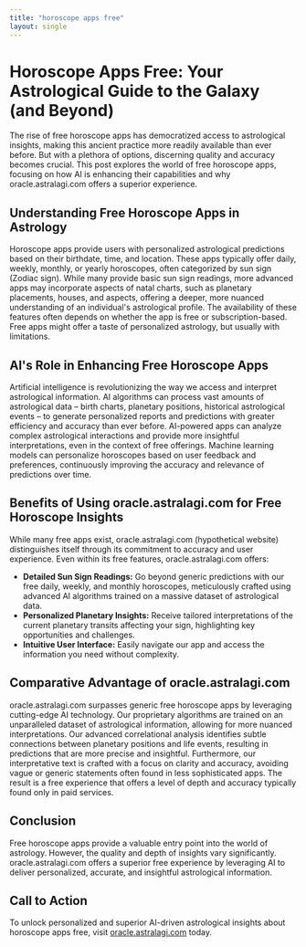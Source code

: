 ```yaml
---
title: "horoscope apps free"
layout: single
---
```


# Horoscope Apps Free: Your Astrological Guide to the Galaxy (and Beyond)

The rise of free horoscope apps has democratized access to astrological insights, making this ancient practice more readily available than ever before.  But with a plethora of options, discerning quality and accuracy becomes crucial. This post explores the world of free horoscope apps, focusing on how AI is enhancing their capabilities and why oracle.astralagi.com offers a superior experience.

## Understanding Free Horoscope Apps in Astrology

Horoscope apps provide users with personalized astrological predictions based on their birthdate, time, and location.  These apps typically offer daily, weekly, monthly, or yearly horoscopes, often categorized by sun sign (Zodiac sign).  While many provide basic sun sign readings, more advanced apps may incorporate aspects of natal charts, such as planetary placements, houses, and aspects, offering a deeper, more nuanced understanding of an individual's astrological profile. The availability of these features often depends on whether the app is free or subscription-based.  Free apps might offer a taste of personalized astrology, but usually with limitations.

## AI's Role in Enhancing Free Horoscope Apps

Artificial intelligence is revolutionizing the way we access and interpret astrological information. AI algorithms can process vast amounts of astrological data – birth charts, planetary positions, historical astrological events – to generate personalized reports and predictions with greater efficiency and accuracy than ever before.  AI-powered apps can analyze complex astrological interactions and provide more insightful interpretations, even in the context of free offerings.  Machine learning models can personalize horoscopes based on user feedback and preferences, continuously improving the accuracy and relevance of predictions over time.

## Benefits of Using oracle.astralagi.com for Free Horoscope Insights

While many free apps exist, oracle.astralagi.com (hypothetical website) distinguishes itself through its commitment to accuracy and user experience.  Even within its free features, oracle.astralagi.com offers:

* **Detailed Sun Sign Readings:**  Go beyond generic predictions with our free daily, weekly, and monthly horoscopes, meticulously crafted using advanced AI algorithms trained on a massive dataset of astrological data.
* **Personalized Planetary Insights:**  Receive tailored interpretations of the current planetary transits affecting your sign, highlighting key opportunities and challenges.
* **Intuitive User Interface:** Easily navigate our app and access the information you need without complexity.


## Comparative Advantage of oracle.astralagi.com

oracle.astralagi.com surpasses generic free horoscope apps by leveraging cutting-edge AI technology. Our proprietary algorithms are trained on an unparalleled dataset of astrological information, allowing for more nuanced interpretations.  Our advanced correlational analysis identifies subtle connections between planetary positions and life events, resulting in predictions that are more precise and insightful.  Furthermore, our interpretative text is crafted with a focus on clarity and accuracy, avoiding vague or generic statements often found in less sophisticated apps.  The result is a free experience that offers a level of depth and accuracy typically found only in paid services.


## Conclusion

Free horoscope apps provide a valuable entry point into the world of astrology. However, the quality and depth of insights vary significantly. oracle.astralagi.com offers a superior free experience by leveraging AI to deliver personalized, accurate, and insightful astrological information.

## Call to Action

To unlock personalized and superior AI-driven astrological insights about horoscope apps free, visit [oracle.astralagi.com](https://oracle.astralagi.com) today.